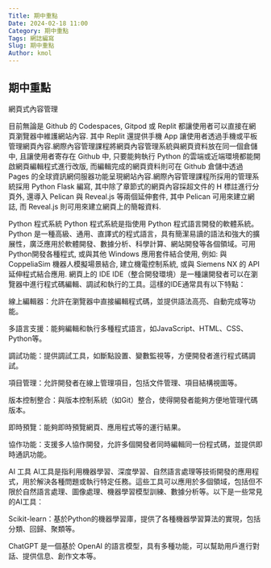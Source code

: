 ```yaml
---
Title: 期中重點
Date: 2024-02-18 11:00
Category: 期中重點
Tags: 網誌編寫
Slug: 期中重點
Author: kmol
---
```


## 期中重點
網頁式內容管理

目前無論是 Github 的 Codespaces, Gitpod 或 Replit 都讓使用者可以直接在網頁瀏覽器中維護網站內容. 其中 Replit 還提供手機 App 讓使用者透過手機或平板管理網頁內容.網際內容管理課程將網頁內容管理系統與網頁資料放在同一個倉儲中, 且讓使用者寄存在 Github 中, 只要能夠執行 Python 的雲端或近端環境都能開啟網頁編輯程式進行改版, 而編輯完成的網頁資料則可在 Github 倉儲中透過 Pages 的全球資訊網伺服器功能呈現網站內容.網際內容管理課程所採用的管理系統採用 Python Flask 編寫, 其中除了章節式的網頁內容採超文件的 H 標註進行分頁外, 還導入 Pelican 與 Reveal.js 等兩個延伸套件, 其中 Pelican 可用來建立網誌, 而 Reveal.js 則可用來建立網頁上的簡報資料.

Python 程式系統
Python 程式系統是指使用 Python 程式語言開發的軟體系統。Python 是一種高級、通用、直譯式的程式語言，具有簡潔易讀的語法和強大的擴展性，廣泛應用於軟體開發、數據分析、科學計算、網站開發等各個領域。可用Python開發各種程式, 或與其他 Windows 應用套件結合使用, 例如: 與 CoppeliaSim 機器人模擬場景結合, 建立機電控制系統, 或與 Siemens NX 的 API 延伸程式結合應用.
網頁上的 IDE
IDE（整合開發環境）是一種讓開發者可以在瀏覽器中進行程式碼編輯、調試和執行的工具。這樣的IDE通常具有以下特點：

線上編輯器：允許在瀏覽器中直接編輯程式碼，並提供語法高亮、自動完成等功能。

多語言支援：能夠編輯和執行多種程式語言，如JavaScript、HTML、CSS、Python等。

調試功能：提供調試工具，如斷點設置、變數監視等，方便開發者進行程式碼調試。

項目管理：允許開發者在線上管理項目，包括文件管理、項目結構視圖等。

版本控制整合：與版本控制系統（如Git）整合，使得開發者能夠方便地管理代碼版本。

即時預覽：能夠即時預覽網頁、應用程式等的運行結果。

協作功能：支援多人協作開發，允許多個開發者同時編輯同一份程式碼，並提供即時通訊功能。

AI 工具
AI工具是指利用機器學習、深度學習、自然語言處理等技術開發的應用程式，用於解決各種問題或執行特定任務。這些工具可以應用於多個領域，包括但不限於自然語言處理、圖像處理、機器學習模型訓練、數據分析等。以下是一些常見的AI工具：

Scikit-learn：基於Python的機器學習庫，提供了各種機器學習算法的實現，包括分類、回歸、聚類等。

ChatGPT 是一個基於 OpenAI 的語言模型，具有多種功能，可以幫助用戶進行對話、提供信息、創作文本等。